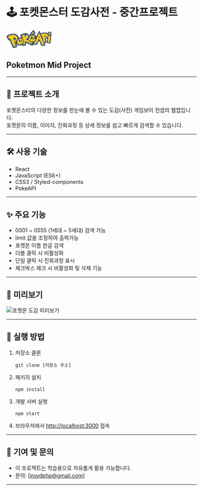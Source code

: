 # 🕹️ 포켓몬스터 도감사전 - 중간프로젝트

<img src="https://raw.githubusercontent.com/PokeAPI/media/master/logo/pokeapi_256.png" width="120" alt="포켓몬 로고" />

## Poketmon Mid Project

---

## 📖 프로젝트 소개

포켓몬스터의 다양한 정보를 한눈에 볼 수 있는 도감(사전) 게임보이 컨셉의 웹앱입니다.  
포켓몬의 이름, 이미지, 진화과정 등 상세 정보를 쉽고 빠르게 검색할 수 있습니다.

---

## 🛠️ 사용 기술

-  React
-  JavaScript (ES6+)
-  CSS3 / Styled-components
-  PokeAPI

---

## ✨ 주요 기능

-  0001 ~ 0555 (1세대 ~ 5세대) 검색 가능
-  limit 값을 조정하여 출력가능
-  포켓몬 이름 한글 검색
-  더블 클릭 시 비활성화
-  단일 클릭 시 진화과정 표시
-  체크박스 체크 시 비활성화 및 삭제 기능

---

## 📸 미리보기

![포켓몬 도감 미리보기](http://inpaypg.com/assets/img/%EA%B3%BC%EC%A0%9C.png)

---

## 🚀 실행 방법

1. 저장소 클론
   ```
   git clone [저장소 주소]
   ```
2. 패키지 설치
   ```
   npm install
   ```
3. 개발 서버 실행
   ```
   npm start
   ```
4. 브라우저에서 [http://localhost:3000](http://localhost:3000) 접속

---

## 🙌 기여 및 문의

-  이 프로젝트는 학습용으로 자유롭게 활용 가능합니다.
-  문의: [iroydphp@gmail.com]

---
